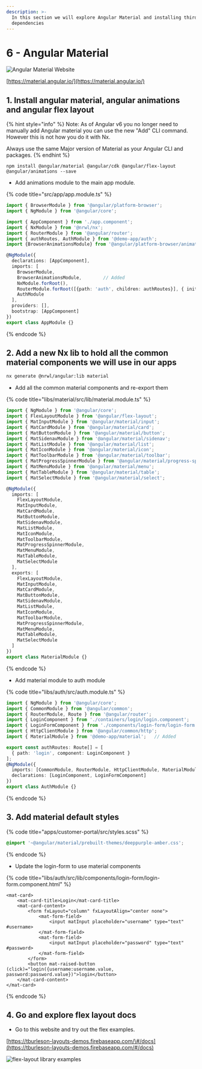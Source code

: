 ```yaml
---
description: >-
  In this section we will explore Angular Material and installing third party
  dependencies
---
```


# 6 - Angular Material

![Angular Material Website](.gitbook/assets/material-site.png)

[https://material.angular.io/](https://material.angular.io/)

## 1. Install angular material, angular animations and angular flex layout

{% hint style="info" %}
Note: As of Angular v6 you no longer need to manually add Angular material you can use the new "Add" CLI command. However this is not how you do it with Nx.

Always use the same Major version of Material as your Angular CLI and packages.
{% endhint %}

```text
npm install @angular/material @angular/cdk @angular/flex-layout @angular/animations --save
```

* Add animations module to the main app module.

{% code title="src/app/app.module.ts" %}

```typescript
import { BrowserModule } from '@angular/platform-browser';
import { NgModule } from '@angular/core';

import { AppComponent } from './app.component';
import { NxModule } from '@nrwl/nx';
import { RouterModule } from '@angular/router';
import { authRoutes, AuthModule } from '@demo-app/auth';
import {BrowserAnimationsModule} from '@angular/platform-browser/animations';   // Added

@NgModule({
  declarations: [AppComponent],
  imports: [
    BrowserModule,
    BrowserAnimationsModule,        // Added
    NxModule.forRoot(),
    RouterModule.forRoot([{path: 'auth', children: authRoutes}], { initialNavigation: 'enabled' }),
    AuthModule
  ],
  providers: [],
  bootstrap: [AppComponent]
})
export class AppModule {}

```

{% endcode %}

## 2. Add a new Nx lib to hold all the common material components we will use in our apps

```bash
nx generate @nrwl/angular:lib material
```

* Add all the common material components and re-export them

{% code title="libs/material/src/lib/material.module.ts" %}

```typescript
import { NgModule } from '@angular/core';
import { FlexLayoutModule } from '@angular/flex-layout';
import { MatInputModule } from '@angular/material/input';
import { MatCardModule } from '@angular/material/card';
import { MatButtonModule } from '@angular/material/button';
import { MatSidenavModule } from '@angular/material/sidenav';
import { MatListModule } from '@angular/material/list';
import { MatIconModule } from '@angular/material/icon';
import { MatToolbarModule } from '@angular/material/toolbar';
import { MatProgressSpinnerModule } from '@angular/material/progress-spinner';
import { MatMenuModule } from '@angular/material/menu';
import { MatTableModule } from '@angular/material/table';
import { MatSelectModule } from '@angular/material/select';

@NgModule({
  imports: [
    FlexLayoutModule,
    MatInputModule,
    MatCardModule,
    MatButtonModule,
    MatSidenavModule,
    MatListModule,
    MatIconModule,
    MatToolbarModule,
    MatProgressSpinnerModule,
    MatMenuModule,
    MatTableModule,
    MatSelectModule
  ],
  exports: [
    FlexLayoutModule,
    MatInputModule,
    MatCardModule,
    MatButtonModule,
    MatSidenavModule,
    MatListModule,
    MatIconModule,
    MatToolbarModule,
    MatProgressSpinnerModule,
    MatMenuModule,
    MatTableModule,
    MatSelectModule
  ]
})
export class MaterialModule {}
```

{% endcode %}

* Add material module to auth module

{% code title="libs/auth/src/auth.module.ts" %}

```typescript
import { NgModule } from '@angular/core';
import { CommonModule } from '@angular/common';
import { RouterModule, Route } from '@angular/router';
import { LoginComponent } from './containers/login/login.component';
import { LoginFormComponent } from './components/login-form/login-form.component';
import { HttpClientModule } from '@angular/common/http';
import { MaterialModule } from '@demo-app/material';   // Added

export const authRoutes: Route[] = [
  { path: 'login', component: LoginComponent }
];
@NgModule({
  imports: [CommonModule, RouterModule, HttpClientModule, MaterialModule], // Added
  declarations: [LoginComponent, LoginFormComponent]
})
export class AuthModule {}

```

{% endcode %}

## 3. Add material default styles

{% code title="apps/customer-portal/src/styles.scss" %}

```css
@import '~@angular/material/prebuilt-themes/deeppurple-amber.css';
```

{% endcode %}

* Update the login-form to use material components

{% code title="libs/auth/src/lib/components/login-form/login-form.component.html" %}

```markup
<mat-card>
    <mat-card-title>Login</mat-card-title>
    <mat-card-content>
        <form fxLayout="column" fxLayoutAlign="center none">
            <mat-form-field>
                <input matInput placeholder="username" type="text" #username>
            </mat-form-field>
            <mat-form-field>
                <input matInput placeholder="password" type="text" #password>
            </mat-form-field>
        </form>
        <button mat-raised-button (click)="login({username:username.value, password:password.value})">login</button>
    </mat-card-content>
</mat-card>
```

{% endcode %}

## 4. Go and explore flex layout docs

* Go to this website and try out the flex examples.

[https://tburleson-layouts-demos.firebaseapp.com/\#/docs](https://tburleson-layouts-demos.firebaseapp.com/#/docs)

![flex-layout library examples](.gitbook/assets/image%20%2821%29.png)

